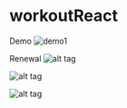 # workoutReact
Demo
![demo1](https://user-images.githubusercontent.com/24728657/28667647-6597bd28-7307-11e7-9bc1-f9b649c78d37.gif)

Renewal
![alt tag](https://user-images.githubusercontent.com/24728657/28806359-7d334e60-76aa-11e7-9cd1-fb58df9b12db.png)

![alt tag](https://user-images.githubusercontent.com/24728657/28806362-7f11702c-76aa-11e7-9661-852977a5e9c7.png)

![alt tag](https://user-images.githubusercontent.com/24728657/28813562-a987b85a-76d4-11e7-8099-54a44d6d7f23.png)

